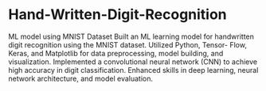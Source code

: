 # Hand-Written-Digit-Recognition
ML model using MNIST Dataset
Built an ML learning model for handwritten digit recognition using the MNIST dataset. Utilized Python, Tensor-
Flow, Keras, and Matplotlib for data preprocessing, model building, and visualization. Implemented a convolutional
neural network (CNN) to achieve high accuracy in digit classification. Enhanced skills in deep learning, neural
network architecture, and model evaluation.
